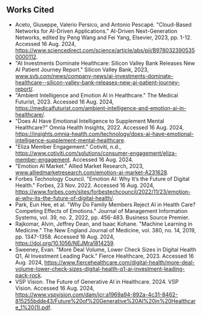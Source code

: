 ## Works Cited

- Aceto, Giuseppe, Valerio Persico, and Antonio Pescapé. "Cloud-Based Networks for AI-Driven Applications." AI-Driven Next-Generation Networks, edited by Peng Wang and Fei Yang, Elsevier, 2023, pp. 1-12. Accessed 16 Aug. 2024, https://www.sciencedirect.com/science/article/abs/pii/B9780323905350000112.
- "AI Investments Dominate Healthcare: Silicon Valley Bank Releases New AI Patient Journey Report." Silicon Valley Bank, 2023, www.svb.com/news/company-news/ai-investments-dominate-healthcare--silicon-valley-bank-releases-new-ai-patient-journey-report/.
- "Ambient Intelligence and Emotion AI in Healthcare." The Medical Futurist, 2023. Accessed 16 Aug. 2024, https://medicalfuturist.com/ambient-intelligence-and-emotion-ai-in-healthcare/.
- "Does AI Have Emotional Intelligence to Supplement Mental Healthcare?" Omnia Health Insights, 2022. Accessed 16 Aug. 2024, https://insights.omnia-health.com/technology/does-ai-have-emotional-intelligence-supplement-mental-healthcare.
- "Eliza Member Engagement." Cotiviti, n.d., https://www.cotiviti.com/solutions/consumer-engagement/eliza-member-engagement. Accessed 16 Aug. 2024.
- "Emotion AI Market." Allied Market Research, 2023, www.alliedmarketresearch.com/emotion-ai-market-A231628.
- Forbes Technology Council. "Emotion AI: Why It’s the Future of Digital Health." Forbes, 23 Nov. 2022. Accessed 16 Aug. 2024, https://www.forbes.com/sites/forbestechcouncil/2022/11/23/emotion-ai-why-its-the-future-of-digital-health/.
- Park, Eun Hee, et al. "Why Do Family Members Reject AI in Health Care? Competing Effects of Emotions." Journal of Management Information Systems, vol. 39, no. 2, 2022, pp. 456-483. Business Source Premier.
- Rajkomar, Alvin, Jeffrey Dean, and Isaac Kohane. "Machine Learning in Medicine." The New England Journal of Medicine, vol. 380, no. 14, 2019, pp. 1347-1358. Accessed 16 Aug. 2024, https://doi.org/10.1056/NEJMra1814259.
- Sweeney, Evan. "More Deal Volume, Lower Check Sizes in Digital Health Q1, AI Investment Leading Pack." Fierce Healthcare, 2023. Accessed 16 Aug. 2024, https://www.fiercehealthcare.com/digital-health/more-deal-volume-lower-check-sizes-digital-health-q1-ai-investment-leading-pack-rock.
- VSP Vision. The Future of Generative AI in Healthcare. 2024. VSP Vision. Accessed 16 Aug. 2024, https://www.vspvision.com/dam/jcr:a1969a94-892a-4c31-8462-815255bdde43/Future%20of%20Generative%20AI%20in%20Healthcare_1%20(1).pdf.

